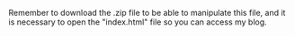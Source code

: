 Remember to download the .zip file to be able to manipulate this file, and it is necessary to open the "index.html" file so you can access my blog.
